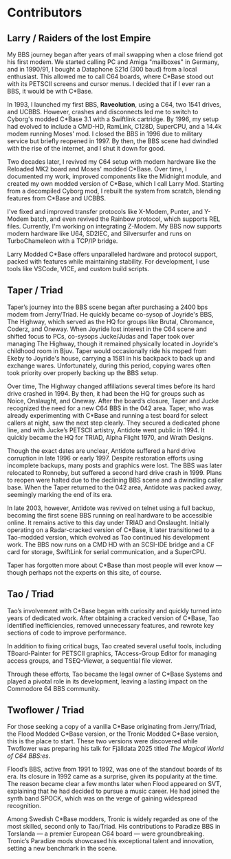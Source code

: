 # Contributors

## Larry / Raiders of the lost Empire
My BBS journey began after years of mail swapping when a close friend got his first modem. We started calling PC and Amiga "mailboxes" in Germany, and in 1990/91, I bought a Dataphone S21d (300 baud) from a local enthusiast. This allowed me to call C64 boards, where C\*Base stood out with its PETSCII screens and cursor menus. I decided that if I ever ran a BBS, it would be with C\*Base.

In 1993, I launched my first BBS, **Raveolution**, using a C64, two 1541 drives, and UCBBS. However, crashes and disconnects led me to switch to Cyborg's modded C\*Base 3.1 with a Swiftlink cartridge. By 1996, my setup had evolved to include a CMD-HD, RamLink, C128D, SuperCPU, and a 14.4k modem running Moses' mod. I closed the BBS in 1996 due to military service but briefly reopened in 1997. By then, the BBS scene had dwindled with the rise of the internet, and I shut it down for good.

Two decades later, I revived my C64 setup with modern hardware like the Reloaded MK2 board and Moses' modded C\*Base. Over time, I documented my work, improved components like the Midnight module, and created my own modded version of C\*Base, which I call Larry Mod. Starting from a decompiled Cyborg mod, I rebuilt the system from scratch, blending features from C\*Base and UCBBS. 

I've fixed and improved transfer protocols like X-Modem, Punter, and Y-Modem batch, and even revived the Rainbow protocol, which supports REL files. Currently, I'm working on integrating Z-Modem. My BBS now supports modern hardware like U64, SD2IEC, and Silversurfer and runs on TurboChameleon with a TCP/IP bridge.

Larry Modded C\*Base offers unparalleled hardware and protocol support, packed with features while maintaining stability. For development, I use tools like VSCode, VICE, and custom build scripts.

## Taper / Triad
Taper’s journey into the BBS scene began after purchasing a 2400 bps modem from Jerry/Triad. He quickly became co-sysop of Joyride's BBS, The Highway, which served as the HQ for groups like Brutal, Chromance, Coderz, and Oneway. When Joyride lost interest in the C64 scene and shifted focus to PCs, co-sysops Jucke/Judas and Taper took over managing The Highway, though it remained physically located in Joyride's childhood room in Bjuv. Taper would occasionally ride his moped from Ekeby to Joyride's house, carrying a 1581 in his backpack to back up and exchange wares. Unfortunately, during this period, copying wares often took priority over properly backing up the BBS setup.

Over time, The Highway changed affiliations several times before its hard drive crashed in 1994. By then, it had been the HQ for groups such as Noice, Onslaught, and Oneway. After the board’s closure, Taper and Jucke recognized the need for a new C64 BBS in the 042 area. Taper, who was already experimenting with C\*Base and running a test board for select callers at night, saw the next step clearly. They secured a dedicated phone line, and with Jucke’s PETSCII artistry, Antidote went public in 1994. It quickly became the HQ for TRIAD, Alpha Flight 1970, and Wrath Designs.

Though the exact dates are unclear, Antidote suffered a hard drive corruption in late 1996 or early 1997. Despite restoration efforts using incomplete backups, many posts and graphics were lost. The BBS was later relocated to Ronneby, but suffered a second hard drive crash in 1999. Plans to reopen were halted due to the declining BBS scene and a dwindling caller base. When the Taper returned to the 042 area, Antidote was packed away, seemingly marking the end of its era.

In late 2003, however, Antidote was revived on telnet using a full backup, becoming the first scene BBS running on real hardware to be accessible online. It remains active to this day under TRIAD and Onslaught. Initially operating on a Radar-cracked version of C\*Base, it later transitioned to a Tao-modded version, which evolved as Tao continued his development work. The BBS now runs on a CMD HD with an SCSI-IDE bridge and a CF card for storage, SwiftLink for serial communication, and a SuperCPU.

Taper has forgotten more about C\*Base than most people will ever know — though perhaps not the experts on this site, of course.

## Tao / Triad
Tao’s involvement with C\*Base began with curiosity and quickly turned into years of dedicated work. After obtaining a cracked version of C\*Base, Tao identified inefficiencies, removed unnecessary features, and rewrote key sections of code to improve performance.

In addition to fixing critical bugs, Tao created several useful tools, including TBoard-Painter for PETSCII graphics, TAccess-Group Editor for managing access groups, and TSEQ-Viewer, a sequential file viewer.

Through these efforts, Tao became the legal owner of C\*Base Systems and played a pivotal role in its development, leaving a lasting impact on the Commodore 64 BBS community.

## Twoflower / Triad
For those seeking a copy of a vanilla C\*Base originating from Jerry/Triad, the Flood Modded C\*Base version, or the Tronic Modded C\*Base version, this is the place to start. These two versions were discovered while Twoflower was preparing his talk for Fjälldata 2025 titled _The Magical World of C64 BBS:es_.

Flood’s BBS, active from 1991 to 1992, was one of the standout boards of its era. Its closure in 1992 came as a surprise, given its popularity at the time. The reason became clear a few months later when Flood appeared on SVT, explaining that he had decided to pursue a music career. He had joined the synth band SPOCK, which was on the verge of gaining widespread recognition.

Among Swedish C\*Base modders, Tronic is widely regarded as one of the most skilled, second only to Tao/Triad. His contributions to Paradize BBS in Torslanda — a premier European C64 board — were groundbreaking. Tronic’s Paradize mods showcased his exceptional talent and innovation, setting a new benchmark in the scene.